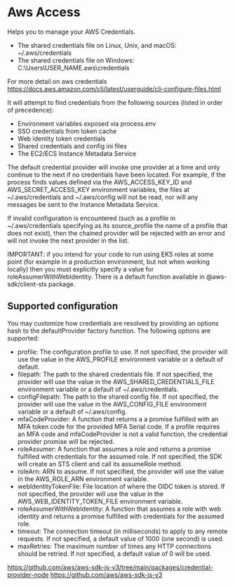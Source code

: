 # Aws Access 
Helps you to manage your AWS Credentials.

- The shared credentials file on Linux, Unix, and macOS: ~/.aws/credentials
- The shared credentials file on Windows: C:\Users\USER_NAME\.aws\credentials

For more detail on aws credentials
https://docs.aws.amazon.com/cli/latest/userguide/cli-configure-files.html

It will attempt to find credentials from the following sources (listed in order of precedence):

- Environment variables exposed via process.env
- SSO credentials from token cache
- Web identity token credentials
- Shared credentials and config ini files
- The EC2/ECS Instance Metadata Service

The default credential provider will invoke one provider at a time and only continue to the next if no credentials have been located. For example, if the process finds values defined via the AWS_ACCESS_KEY_ID and AWS_SECRET_ACCESS_KEY environment variables, the files at ~/.aws/credentials and ~/.aws/config will not be read, nor will any messages be sent to the Instance Metadata Service.

If invalid configuration is encountered (such as a profile in ~/.aws/credentials specifying as its source_profile the name of a profile that does not exist), then the chained provider will be rejected with an error and will not invoke the next provider in the list.

IMPORTANT: if you intend for your code to run using EKS roles at some point (for example in a production environment, but not when working locally) then you must explicitly specify a value for roleAssumerWithWebIdentity. There is a default function available in @aws-sdk/client-sts package.

## Supported configuration
You may customize how credentials are resolved by providing an options hash to the defaultProvider factory function. The following options are supported:

- profile: The configuration profile to use. If not specified, the provider will use the value in the AWS_PROFILE environment variable or a default of default.
- filepath: The path to the shared credentials file. If not specified, the provider will use the value in the AWS_SHARED_CREDENTIALS_FILE environment variable or a default of ~/.aws/credentials.
- configFilepath: The path to the shared config file. If not specified, the provider will use the value in the AWS_CONFIG_FILE environment variable or a default of ~/.aws/config.
- mfaCodeProvider: A function that returns a a promise fulfilled with an MFA token code for the provided MFA Serial code. If a profile requires an MFA code and mfaCodeProvider is not a valid function, the credential provider promise will be rejected.
- roleAssumer: A function that assumes a role and returns a promise fulfilled with credentials for the assumed role. If not specified, the SDK will create an STS client and call its assumeRole method.
- roleArn: ARN to assume. If not specified, the provider will use the value in the AWS_ROLE_ARN environment variable.
- webIdentityTokenFile: File location of where the OIDC token is stored. If not specified, the provider will use the value in the AWS_WEB_IDENTITY_TOKEN_FILE environment variable.
- roleAssumerWithWebIdentity: A function that assumes a role with web identity and returns a promise fulfilled with credentials for the assumed role.
- timeout: The connection timeout (in milliseconds) to apply to any remote requests. If not specified, a default value of 1000 (one second) is used.
- maxRetries: The maximum number of times any HTTP connections should be retried. If not specified, a default value of 0 will be used.


https://github.com/aws/aws-sdk-js-v3/tree/main/packages/credential-provider-node
https://github.com/aws/aws-sdk-js-v3


